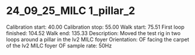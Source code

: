 # 24_09_25_MILC 1_pillar_2

Calibration start: 40.00
Calibration stop: 55.00
Walk start: 75.51
First loop finished: 104.52
Walk end: 135.33
Description: Moved the test rig in two loops around a pillar in the lv2 MILC foyer
Orientation: OF facing the carpet of the lv2 MILC foyer
OF sample rate: 50Hz
